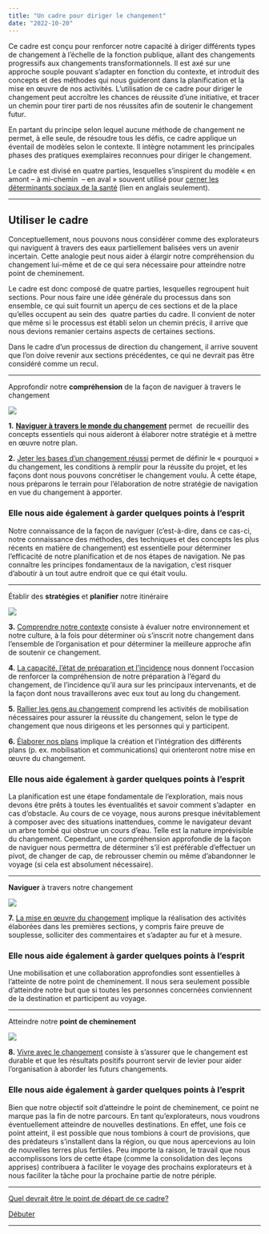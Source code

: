 ```yaml
---
title: "Un cadre pour diriger le changement"
date: "2022-10-20"
---
```


Ce cadre est conçu pour renforcer notre capacité à diriger différents types de changement à l’échelle de la fonction publique, allant des changements progressifs aux changements transformationnels. Il est axé sur une approche souple pouvant s’adapter en fonction du contexte, et introduit des concepts et des méthodes qui nous guideront dans la planification et la mise en œuvre de nos activités. L’utilisation de ce cadre pour diriger le changement peut accroître les chances de réussite d’une initiative, et tracer un chemin pour tirer parti de nos réussites afin de soutenir le changement futur.

En partant du principe selon lequel aucune méthode de changement ne permet, à elle seule, de résoudre tous les défis, ce cadre applique un éventail de modèles selon le contexte. Il intègre notamment les principales phases des pratiques exemplaires reconnues pour diriger le changement.

Le cadre est divisé en quatre parties, lesquelles s’inspirent du modèle « en amont – à mi-chemin  – en aval » souvent utilisé pour [cerner les déterminants sociaux de la santé](https://www.rand.org/content/dam/rand/pubs/working_papers/WR1000/WR1096/RAND_WR1096.pdf) (lien en anglais seulement).

* * *

## **Utiliser le cadre**

Conceptuellement, nous pouvons nous considérer comme des explorateurs qui naviguent à travers des eaux partiellement balisées vers un avenir incertain. Cette analogie peut nous aider à élargir notre compréhension du changement lui-même et de ce qui sera nécessaire pour atteindre notre point de cheminement.

Le cadre est donc composé de quatre parties, lesquelles regroupent huit sections. Pour nous faire une idée générale du processus dans son ensemble, ce qui suit fournit un aperçu de ces sections et de la place qu’elles occupent au sein des  quatre parties du cadre. Il convient de noter que même si le processus est établi selon un chemin précis, il arrive que nous devions remanier certains aspects de certaines sections.

Dans le cadre d’un processus de direction du changement, il arrive souvent que l’on doive revenir aux sections précédentes, ce qui ne devrait pas être considéré comme un recul.

* * *

Approfondir notre **compréhension** de la façon de naviguer à travers le changement

![](images/FLC-Deepening.png)

**1.** [**Naviguer à travers le monde du changement**](/framework-for-leading-change/naviguer-dans-le-monde-du-changement/) permet  de recueillir des concepts essentiels qui nous aideront à élaborer notre stratégie et à mettre en œuvre notre plan.

**2.** [Jeter les bases d’un changement réussi](/framework-for-leading-change/jeter-les-bases-dun-changement-reussi/) permet de définir le « pourquoi » du changement, les conditions à remplir pour la réussite du projet, et les façons dont nous pouvons concrétiser le changement voulu. À cette étape, nous préparons le terrain pour l’élaboration de notre stratégie de navigation en vue du changement à apporter.

### Elle nous aide également à garder quelques points à l’esprit

Notre connaissance de la façon de naviguer (c’est-à-dire, dans ce cas-ci, notre connaissance des méthodes, des techniques et des concepts les plus récents en matière de changement) est essentielle pour déterminer l’efficacité de notre planification et de nos étapes de navigation. Ne pas connaître les principes fondamentaux de la navigation, c’est risquer d’aboutir à un tout autre endroit que ce qui était voulu.

* * *

Établir des ******stratégies****** et ******planifier****** notre itinéraire

![](images/FLC-Strategizing.png)

**3.** [Comprendre notre contexte](/framework-for-leading-change/comprendre-notre-contexte/) consiste à évaluer notre environnement et notre culture, à la fois pour déterminer où s’inscrit notre changement dans l’ensemble de l’organisation et pour déterminer la meilleure approche afin de soutenir ce changement.

**4.** [La capacité, l’état de préparation et l’incidence](/framework-for-leading-change/capacite-etat-de-preparation-et-incidence/) nous donnent l’occasion de renforcer la compréhension de notre préparation à l’égard du changement, de l’incidence qu’il aura sur les principaux intervenants, et de la façon dont nous travaillerons avec eux tout au long du changement.

**5.** [Rallier les gens au changement](/framework-for-leading-change/rallier-les-gens-au-changement/) comprend les activités de mobilisation nécessaires pour assurer la réussite du changement, selon le type de changement que nous dirigeons et les personnes qui y participent.

**6\.** [Élaborer nos plans](/framework-for-leading-change/elaborer-nos-plans/) implique la création et l’intégration des différents plans (p. ex. mobilisation et communications) qui orienteront notre mise en œuvre du changement.

### Elle nous aide également à garder quelques points à l’esprit

La planification est une étape fondamentale de l’exploration, mais nous devons être prêts à toutes les éventualités et savoir comment s’adapter  en cas d’obstacle. Au cours de ce voyage, nous aurons presque inévitablement à composer avec des situations inattendues, comme le navigateur devant un arbre tombé qui obstrue un cours d’eau. Telle est la nature imprévisible du changement. Cependant, une compréhension approfondie de la façon de naviguer nous permettra de déterminer s’il est préférable d’effectuer un pivot, de changer de cap, de rebrousser chemin ou même d’abandonner le voyage (si cela est absolument nécessaire).

* * *

******Naviguer****** à travers notre changement

![](images/FLC-Navigating.png)

**7.** [La mise en œuvre du changement](/framework-for-leading-change/mise-en-oeuvre-nos-activites-de-changement/) implique la réalisation des activités élaborées dans les premières sections, y compris faire preuve de souplesse, solliciter des commentaires et s’adapter au fur et à mesure.

### Elle nous aide également à garder quelques points à l’esprit

Une mobilisation et une collaboration approfondies sont essentielles à l’atteinte de notre point de cheminement. Il nous sera seulement possible d’atteindre notre but que si toutes les personnes concernées conviennent de la destination et participent au voyage.

* * *

Atteindre notre ****point de cheminement****

![](images/FLC-Waypoint.png)

**8.** [Vivre avec le changement](/framework-for-leading-change/atteindre-notre-point-de-cheminement/) consiste à s’assurer que le changement est durable et que les résultats positifs pourront servir de levier pour aider l’organisation à aborder les futurs changements.

### Elle nous aide également à garder quelques points à l’esprit

Bien que notre objectif soit d’atteindre le point de cheminement, ce point ne marque pas la fin de notre parcours. En tant qu’explorateurs, nous voudrons éventuellement atteindre de nouvelles destinations. En effet, une fois ce point atteint, il est possible que nous tombions à court de provisions, que des prédateurs s’installent dans la région, ou que nous apercevions au loin de nouvelles terres plus fertiles. Peu importe la raison, le travail que nous accomplissons lors de cette étape (comme la consolidation des leçons apprises) contribuera à faciliter le voyage des prochains explorateurs et à nous faciliter la tâche pour la prochaine partie de notre périple.

* * *

[Quel devrait être le point de départ de ce cadre?](/framework-for-leading-change/quel-devrait-etre-le-point-de-depart-de-ce-cadre/)

[Débuter](/framework-for-leading-change/naviguer-dans-le-monde-du-changement/)

* * *
